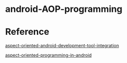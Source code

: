 # android-AOP-programming

# Reference
[aspect-oriented-android-development-tool-integration](https://deansserver.co.uk/~dean/2011/07/18/aspect-oriented-android-development-tool-integration/)

[aspect-oriented-programming-in-android](https://fernandocejas.com/2014/08/03/aspect-oriented-programming-in-android/)
